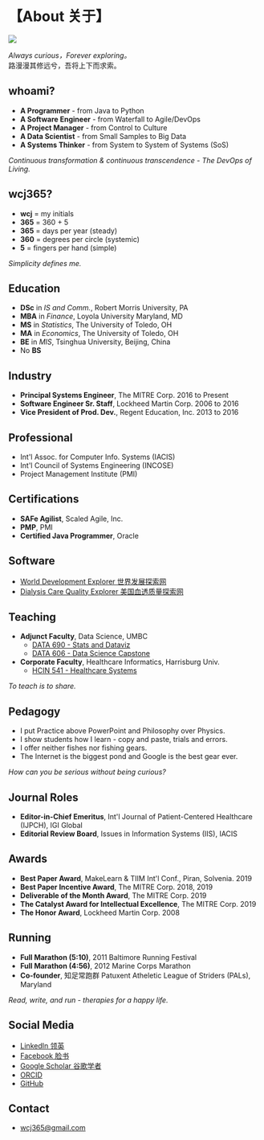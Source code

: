 # 【About 关于】

![](author.png)

*Always curious，Forever exploring。*  
路漫漫其修远兮，吾将上下而求索。

## whoami? 

* **A Programmer** - from Java to Python
* **A Software Engineer** - from Waterfall to Agile/DevOps
* **A Project Manager** - from Control to Culture
* **A Data Scientist** - from Small Samples to Big Data
* **A Systems Thinker** - from System to System of Systems (SoS)

*Continuous transformation & continuous transcendence - The DevOps of Living.*

## wcj365?

* **wcj** = my initials
* **365** = 360 + 5
* **365** = days per year (steady)
* **360** = degrees per circle (systemic)
* **5** = fingers per hand (simple)

*Simplicity defines me.*

## Education

* **DSc** in *IS and Comm.*, Robert Morris University, PA
* **MBA** in *Finance*, Loyola University Maryland, MD
* **MS** in *Statistics*, The University of Toledo, OH
* **MA** in *Economics*, The University of Toledo, OH
* **BE** in *MIS*, Tsinghua University, Beijing, China
* No **BS**

## Industry

* **Principal Systems Engineer**, The MITRE Corp. 2016 to Present
* **Software Engineer Sr. Staff**, Lockheed Martin Corp. 2006 to 2016
* **Vice President of Prod. Dev.**, Regent Education, Inc. 2013 to 2016

## Professional

* Int'l Assoc. for Computer Info. Systems (IACIS)
* Int'l Council of Systems Engineering (INCOSE)
* Project Management Institute (PMI)

## Certifications

* **SAFe Agilist**, Scaled Agile, Inc.
* **PMP**, PMI
* **Certified Java Programmer**, Oracle 

## Software

- [World Development Explorer 世界发展探索网](https://www.worlddev.xyz)
- [Dialysis Care Quality Explorer 美国血透质量探索网](https://public.tableau.com/profile/wcj365)

## Teaching

* **Adjunct Faculty**, Data Science, UMBC 
    * [DATA 690 - Stats and Dataviz](https://github.com/wcj365/python-stats-dataviz)
    * [DATA 606 - Data Science Capstone](https://sites.google.com/umbc.edu/data606)
* **Corporate Faculty**, Healthcare Informatics, Harrisburg Univ.
    * [HCIN 541 - Healthcare Systems](https://github.com/wcj365/healthcare)

*To teach is to share.*

## Pedagogy

- I put Practice above PowerPoint and Philosophy over Physics. 
- I show students how I learn - copy and paste, trials and errors.
- I offer neither fishes nor fishing gears. 
- The Internet is the biggest pond and Google is the best gear ever. 

*How can you be serious without being curious?*

## Journal Roles

* **Editor-in-Chief Emeritus**, Int'l Journal of Patient-Centered Healthcare (IJPCH), IGI Global 
* **Editorial Review Board**, Issues in Information Systems (IIS), IACIS

## Awards

* **Best Paper Award**, MakeLearn & TIIM Int'l Conf., Piran, Solvenia. 2019 
* **Best Paper Incentive Award**, The MITRE Corp. 2018, 2019
* **Deliverable of the Month Award**, The MITRE Corp. 2019
* **The Catalyst Award for Intellectual Excellence**, The MITRE Corp. 2019
* **The Honor Award**, Lockheed Martin Corp. 2008

## Running

- **Full Marathon (5:10)**, 2011 Baltimore Running Festival
- **Full Marathon (4:56)**, 2012 Marine Corps Marathon
- **Co-founder**, 知足常跑群 Patuxent Atheletic League of Striders (PALs), Maryland

*Read, write, and run - therapies for a happy life.*

## Social Media 

- [LinkedIn 领英](https://www.linkedin.com/in/wcj365)
- [Facebook 脸书](https://www.facebook.com/wcj365)
- [Google Scholar 谷歌学者](https://scholar.google.com/citations?user=-qZM58cAAAAJ)
- [ORCID](https://orcid.org/0000-0001-8521-9420)
- [GitHub](https://github.com/wcj365)

## Contact 

- wcj365@gmail.com
